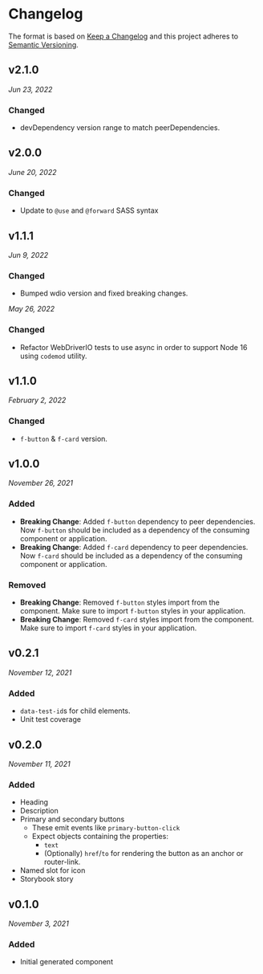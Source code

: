 # Changelog

The format is based on [Keep a Changelog](http://keepachangelog.com/en/1.0.0/)
and this project adheres to [Semantic Versioning](http://semver.org/spec/v2.0.0.html).


v2.1.0
------------------------------
*Jun 23, 2022*

### Changed
- devDependency version range to match peerDependencies.

v2.0.0
-----------------------------
*June 20, 2022*

### Changed
- Update to `@use` and `@forward` SASS syntax


v1.1.1
------------------------------
*Jun 9, 2022*

### Changed
- Bumped wdio version and fixed breaking changes.

*May 26, 2022*

### Changed
- Refactor WebDriverIO tests to use async in order to support Node 16 using `codemod` utility.


v1.1.0
------------------------------
*February 2, 2022*

### Changed
- `f-button` & `f-card` version.


v1.0.0
------------------------------
*November 26, 2021*

### Added
- **Breaking Change**: Added `f-button` dependency to peer dependencies. Now `f-button` should be included as a dependency of the consuming component or application.
- **Breaking Change**: Added `f-card` dependency to peer dependencies. Now `f-card` should be included as a dependency of the consuming component or application.

### Removed
- **Breaking Change**: Removed `f-button` styles import from the component. Make sure to import `f-button` styles in your application.
- **Breaking Change**: Removed `f-card` styles import from the component. Make sure to import `f-card` styles in your application.


v0.2.1
------------------------------
*November 12, 2021*

### Added
- `data-test-id`s for child elements.
- Unit test coverage


v0.2.0
------------------------------
*November 11, 2021*

### Added
- Heading
- Description
- Primary and secondary buttons
  - These emit events like `primary-button-click`
  - Expect objects containing the properties:
    - `text`
    - (Optionally) `href`/`to` for rendering the button as an anchor or router-link.
- Named slot for icon
- Storybook story


v0.1.0
------------------------------
*November 3, 2021*

### Added
- Initial generated component
